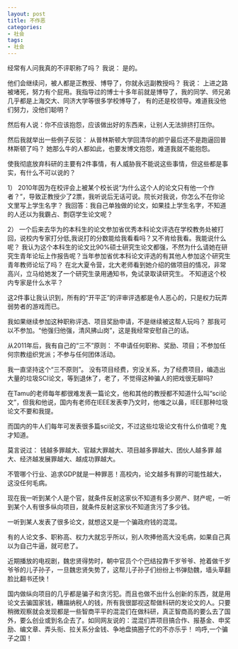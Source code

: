 ```yaml
---
layout: post
title: 不作恶
categories:
- 社会
tags:
- 社会
---
```


经常有人问我真的不评职称了吗？
我说： 是的。 

他们会继续问，被人都是正教授、博导了，你就永远副教授吗？
我说： 上进之路被堵死，努力有个屁用。我指导过的博士十多年前就是博导了，我的同学、师兄弟几乎都是上海交大、同济大学等很多学校博导了，
有的还是校领导。难道我没他们努力，没他们聪明？

然后有人说：你不应该抱怨，应该做出好的东西来，让别人无法排挤打压你。

然后我就举出一些例子反驳： 从普林斯顿大学回清华的颜宁最后还不是跑逼回普林斯顿了吗？ 她那么牛的人都如此，也要发博文抱怨，难道我就不能抱怨。

使我彻底放弃科研的主要有2件事情，有人威胁我不能说这些事情，但这些都是事实，有什么不可以说的？

1） 2010年因为在校评会上被某个校长说“为什么这个人的论文只有他一个作者？”，导致正教授少了2票，我听说后无话可说。院长对我说，你怎么不在你论文里写上学生名字？<!--more-->  我回答：我自己单独做的论文，如果挂上学生名字，不知道的人还以为我霸占、剽窃学生论文呢？

2） 一个后来去华为的本科生的论文参加省优秀本科论文评选在学校教务处被打回，说校内专家打分低,我说打的分数能给我看看吗？又不肯给我看。我能说什么呢？
我认为这个本科生的论文比90%硕士研究生论文都强，不然为什么请她在研究生青年论坛上作报告呢？当年参加省优本科论文评选的有其他人参加这个研究生青年教师论坛了吗？
在北大夏令营，北大老师看到她介绍的做项目的情况，非常高兴，立马给她发了一个研究生录用通知书，免试录取读研究生。 不知道这个校内专家是什么水平？

  
 这2件事让我认识到，所有的“开平正”的评审评选都是令人恶心的，只是权力玩弄弱势者的游戏而已。
 
 我如果继续参加这种职称评选、项目奖励申请，不是继续被这帮人玩吗？ 那我可以不参加。“他强归他强，清风拂山岗”，这是我经常安慰自己的话。

从2011年后，我有自己的“三不”原则： 不申请任何职称、奖励、项目；不参加任何宗教组织党派；不参与任何团体活动。

我一直坚持这个“三不原则”。 没有项目经费，穷没关系，为了经费项目，编造出大量的垃圾SCI论文，等到退休了，老了，不觉得这种骗人的把戏很无聊吗?

在Tamu的老师每年都很难发表一篇论文，他和其他的教授都不知道什么叫“sci论文”，但我和他说，国内有老师在IEEE发表李乃文时，他嗤之以鼻，IEEE那种垃圾论文不要和我提。

而国内的牛人们每年可发表很多篇sci论文，不过这些垃圾论文有什么价值呢？鬼才知道。

莫言说过： 钱越多罪越大、官越大罪越大、项目越多罪越大、团伙人越多罪 越大、经济越发展罪越大、越成功罪越大。

不管哪个行业、追求GDP就是一种罪恶！高校内，论文越多有罪的可能性越大，这没任何毛病。 

现在我一听到某个人是个官，就条件反射这家伙不知道有多少房产、财产呢，一听到某个人有很多纵向项目，就条件反射这家伙不知道贪污了多少钱。

一听到某人发表了很多论文，就想这又是一个骗政府钱的混混。

有的人论文多、职称高、权力大就忘乎所以，别人吹捧他高大没毛病，如果自己真以为自己牛逼，就可悲了。

近期播放的电视剧，魏忠贤得势时，朝中官员个个巴结投靠千岁爷爷、抢着做千岁爷爷的儿子孙子，一旦魏忠贤失势了，这帮儿子孙子们纷纷上书弹劾魏，墙头草翻脸比翻书还快！

国内做纵向项目的几乎都是骗子和贪污犯。而且也做不出什么创新的东西，就是用论文去骗国家钱，糟蹋纳税人的钱，所有我很鄙视这帮做科研的发论文的人。只要稍微观察就会发现都是一些智商平平的混混们在做科研，真正智商高的要么去了国外，要么创业或到名企去了。如同网友说的：混混们弄项目搞合作、报基金、申奖励、编文章、弄头衔、拉关系分金钱、争地盘搞圈子忙的不亦乐乎！ 呜呼,一个骗子之国！



